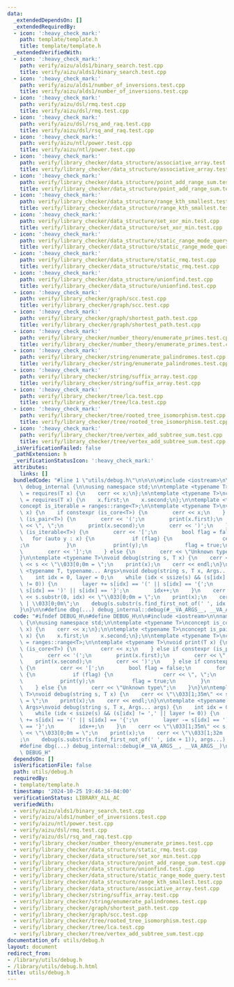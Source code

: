 ```yaml
---
data:
  _extendedDependsOn: []
  _extendedRequiredBy:
  - icon: ':heavy_check_mark:'
    path: template/template.h
    title: template/template.h
  _extendedVerifiedWith:
  - icon: ':heavy_check_mark:'
    path: verify/aizu/alds1/binary_search.test.cpp
    title: verify/aizu/alds1/binary_search.test.cpp
  - icon: ':heavy_check_mark:'
    path: verify/aizu/alds1/number_of_inversions.test.cpp
    title: verify/aizu/alds1/number_of_inversions.test.cpp
  - icon: ':heavy_check_mark:'
    path: verify/aizu/dsl/rmq.test.cpp
    title: verify/aizu/dsl/rmq.test.cpp
  - icon: ':heavy_check_mark:'
    path: verify/aizu/dsl/rsq_and_raq.test.cpp
    title: verify/aizu/dsl/rsq_and_raq.test.cpp
  - icon: ':heavy_check_mark:'
    path: verify/aizu/ntl/power.test.cpp
    title: verify/aizu/ntl/power.test.cpp
  - icon: ':heavy_check_mark:'
    path: verify/library_checker/data_structure/associative_array.test.cpp
    title: verify/library_checker/data_structure/associative_array.test.cpp
  - icon: ':heavy_check_mark:'
    path: verify/library_checker/data_structure/point_add_range_sum.test.cpp
    title: verify/library_checker/data_structure/point_add_range_sum.test.cpp
  - icon: ':heavy_check_mark:'
    path: verify/library_checker/data_structure/range_kth_smallest.test.cpp
    title: verify/library_checker/data_structure/range_kth_smallest.test.cpp
  - icon: ':heavy_check_mark:'
    path: verify/library_checker/data_structure/set_xor_min.test.cpp
    title: verify/library_checker/data_structure/set_xor_min.test.cpp
  - icon: ':heavy_check_mark:'
    path: verify/library_checker/data_structure/static_range_mode_query.test.cpp
    title: verify/library_checker/data_structure/static_range_mode_query.test.cpp
  - icon: ':heavy_check_mark:'
    path: verify/library_checker/data_structure/static_rmq.test.cpp
    title: verify/library_checker/data_structure/static_rmq.test.cpp
  - icon: ':heavy_check_mark:'
    path: verify/library_checker/data_structure/unionfind.test.cpp
    title: verify/library_checker/data_structure/unionfind.test.cpp
  - icon: ':heavy_check_mark:'
    path: verify/library_checker/graph/scc.test.cpp
    title: verify/library_checker/graph/scc.test.cpp
  - icon: ':heavy_check_mark:'
    path: verify/library_checker/graph/shortest_path.test.cpp
    title: verify/library_checker/graph/shortest_path.test.cpp
  - icon: ':heavy_check_mark:'
    path: verify/library_checker/number_theory/enumerate_primes.test.cpp
    title: verify/library_checker/number_theory/enumerate_primes.test.cpp
  - icon: ':heavy_check_mark:'
    path: verify/library_checker/string/enumerate_palindromes.test.cpp
    title: verify/library_checker/string/enumerate_palindromes.test.cpp
  - icon: ':heavy_check_mark:'
    path: verify/library_checker/string/suffix_array.test.cpp
    title: verify/library_checker/string/suffix_array.test.cpp
  - icon: ':heavy_check_mark:'
    path: verify/library_checker/tree/lca.test.cpp
    title: verify/library_checker/tree/lca.test.cpp
  - icon: ':heavy_check_mark:'
    path: verify/library_checker/tree/rooted_tree_isomorphism.test.cpp
    title: verify/library_checker/tree/rooted_tree_isomorphism.test.cpp
  - icon: ':heavy_check_mark:'
    path: verify/library_checker/tree/vertex_add_subtree_sum.test.cpp
    title: verify/library_checker/tree/vertex_add_subtree_sum.test.cpp
  _isVerificationFailed: false
  _pathExtension: h
  _verificationStatusIcon: ':heavy_check_mark:'
  attributes:
    links: []
  bundledCode: "#line 1 \"utils/debug.h\"\n\n\n\n#include <iostream>\n\nnamespace\
    \ debug_internal {\n\nusing namespace std;\n\ntemplate <typename T>\nconcept is_core\
    \ = requires(T x) {\n    cerr << x;\n};\n\ntemplate <typename T>\nconcept is_pair\
    \ = requires(T x) {\n    x.first;\n    x.second;\n};\n\ntemplate <typename T>\n\
    concept is_iterable = ranges::range<T>;\n\ntemplate <typename T>\nvoid print(T\
    \ x) {\n    if constexpr (is_core<T>) {\n        cerr << x;\n    } else if constexpr\
    \ (is_pair<T>) {\n        cerr << '(';\n        print(x.first);\n        cerr\
    \ << \", \";\n        print(x.second);\n        cerr << ')';\n    } else if constexpr\
    \ (is_iterable<T>) {\n        cerr << '[';\n        bool flag = false;\n     \
    \   for (auto y : x) {\n            if (flag) {\n                cerr << \", \"\
    ;\n            }\n            print(y);\n            flag = true;\n        }\n\
    \        cerr << ']';\n    } else {\n        cerr << \"Unknown type\";\n    }\n\
    }\n\ntemplate <typename T>\nvoid debug(string s, T x) {\n    cerr << \"\\033[1;35m\"\
    \ << s << \"\\033[0;0m = \";\n    print(x);\n    cerr << endl;\n}\n\ntemplate\
    \ <typename T, typename... Args>\nvoid debug(string s, T x, Args... args) {\n\
    \    int idx = 0, layer = 0;\n    while (idx < ssize(s) && (s[idx] != ',' || layer\
    \ != 0)) {\n        layer += s[idx] == '(' || s[idx] == '{';\n        layer -=\
    \ s[idx] == ')' || s[idx] == '}';\n        idx++;\n    }\n    cerr << \"\\033[1;35m\"\
    \ << s.substr(0, idx) << \"\\033[0;0m = \";\n    print(x);\n    cerr << \"\\033[1;32m\
    \ | \\033[0;0m\";\n    debug(s.substr(s.find_first_not_of(' ', idx + 1)), args...);\n\
    }\n}\n\n#define dbg(...) debug_internal::debug(#__VA_ARGS__, __VA_ARGS__)\n\n\n"
  code: "#ifndef DEBUG_H\n#define DEBUG_H\n\n#include <iostream>\n\nnamespace debug_internal\
    \ {\n\nusing namespace std;\n\ntemplate <typename T>\nconcept is_core = requires(T\
    \ x) {\n    cerr << x;\n};\n\ntemplate <typename T>\nconcept is_pair = requires(T\
    \ x) {\n    x.first;\n    x.second;\n};\n\ntemplate <typename T>\nconcept is_iterable\
    \ = ranges::range<T>;\n\ntemplate <typename T>\nvoid print(T x) {\n    if constexpr\
    \ (is_core<T>) {\n        cerr << x;\n    } else if constexpr (is_pair<T>) {\n\
    \        cerr << '(';\n        print(x.first);\n        cerr << \", \";\n    \
    \    print(x.second);\n        cerr << ')';\n    } else if constexpr (is_iterable<T>)\
    \ {\n        cerr << '[';\n        bool flag = false;\n        for (auto y : x)\
    \ {\n            if (flag) {\n                cerr << \", \";\n            }\n\
    \            print(y);\n            flag = true;\n        }\n        cerr << ']';\n\
    \    } else {\n        cerr << \"Unknown type\";\n    }\n}\n\ntemplate <typename\
    \ T>\nvoid debug(string s, T x) {\n    cerr << \"\\033[1;35m\" << s << \"\\033[0;0m\
    \ = \";\n    print(x);\n    cerr << endl;\n}\n\ntemplate <typename T, typename...\
    \ Args>\nvoid debug(string s, T x, Args... args) {\n    int idx = 0, layer = 0;\n\
    \    while (idx < ssize(s) && (s[idx] != ',' || layer != 0)) {\n        layer\
    \ += s[idx] == '(' || s[idx] == '{';\n        layer -= s[idx] == ')' || s[idx]\
    \ == '}';\n        idx++;\n    }\n    cerr << \"\\033[1;35m\" << s.substr(0, idx)\
    \ << \"\\033[0;0m = \";\n    print(x);\n    cerr << \"\\033[1;32m | \\033[0;0m\"\
    ;\n    debug(s.substr(s.find_first_not_of(' ', idx + 1)), args...);\n}\n}\n\n\
    #define dbg(...) debug_internal::debug(#__VA_ARGS__, __VA_ARGS__)\n\n#endif //\
    \ DEBUG_H"
  dependsOn: []
  isVerificationFile: false
  path: utils/debug.h
  requiredBy:
  - template/template.h
  timestamp: '2024-10-25 19:46:34-04:00'
  verificationStatus: LIBRARY_ALL_AC
  verifiedWith:
  - verify/aizu/alds1/binary_search.test.cpp
  - verify/aizu/alds1/number_of_inversions.test.cpp
  - verify/aizu/ntl/power.test.cpp
  - verify/aizu/dsl/rmq.test.cpp
  - verify/aizu/dsl/rsq_and_raq.test.cpp
  - verify/library_checker/number_theory/enumerate_primes.test.cpp
  - verify/library_checker/data_structure/static_rmq.test.cpp
  - verify/library_checker/data_structure/set_xor_min.test.cpp
  - verify/library_checker/data_structure/point_add_range_sum.test.cpp
  - verify/library_checker/data_structure/unionfind.test.cpp
  - verify/library_checker/data_structure/static_range_mode_query.test.cpp
  - verify/library_checker/data_structure/range_kth_smallest.test.cpp
  - verify/library_checker/data_structure/associative_array.test.cpp
  - verify/library_checker/string/suffix_array.test.cpp
  - verify/library_checker/string/enumerate_palindromes.test.cpp
  - verify/library_checker/graph/shortest_path.test.cpp
  - verify/library_checker/graph/scc.test.cpp
  - verify/library_checker/tree/rooted_tree_isomorphism.test.cpp
  - verify/library_checker/tree/lca.test.cpp
  - verify/library_checker/tree/vertex_add_subtree_sum.test.cpp
documentation_of: utils/debug.h
layout: document
redirect_from:
- /library/utils/debug.h
- /library/utils/debug.h.html
title: utils/debug.h
---
```

